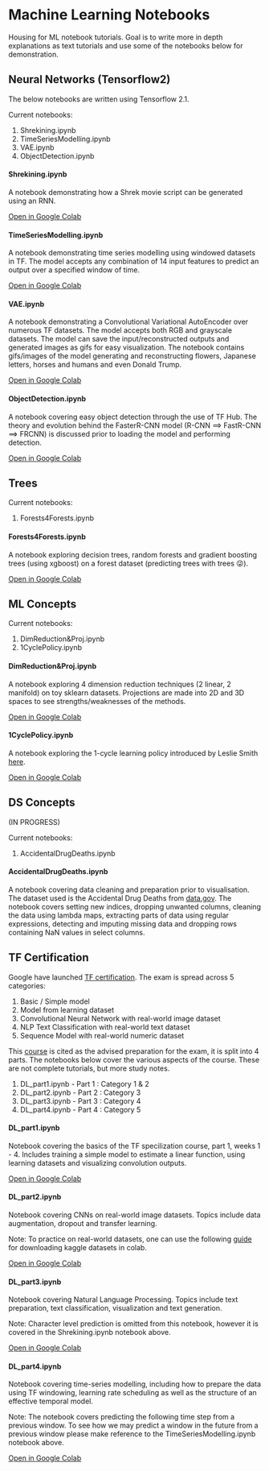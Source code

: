 # Machine Learning Notebooks

Housing for ML notebook tutorials. Goal is to write more in depth explanations as text tutorials and use some of the notebooks below for demonstration. 

## Neural Networks (Tensorflow2)

The below notebooks are written using Tensorflow 2.1.

Current notebooks:

  1. Shrekining.ipynb
  2. TimeSeriesModelling.ipynb
  3. VAE.ipynb
  4. ObjectDetection.ipynb
  
#### Shrekining.ipynb

A notebook demonstrating how a Shrek movie script can be generated using an RNN. 

<a href="https://colab.research.google.com/drive/1vTYdkHLi4mHXjM6jr005m0ObvX50AYOl">Open in Google Colab</a>

#### TimeSeriesModelling.ipynb

A notebook demonstrating time series modelling using windowed datasets in TF. 
The model accepts any combination of 14 input features to predict an output over a specified window of time.

<a href="https://colab.research.google.com/drive/1GKHv6DTKawzEWoTNXnM1LTZufVhzqJ5f">Open in Google Colab</a>

#### VAE.ipynb

A notebook demonstrating a Convolutional Variational AutoEncoder over numerous TF datasets. The model accepts both RGB and 
grayscale datasets. The model can save the input/reconstructed  outputs and generated images as gifs for easy 
visualization. The notebook contains gifs/images of the model generating and reconstructing flowers, Japanese letters, 
horses and humans and even Donald Trump.

<a href="https://colab.research.google.com/drive/1QFmbOz8IQFOTyzQxfQYCoLDQ36rYw0By">Open in Google Colab</a>

#### ObjectDetection.ipynb

A notebook covering easy object detection through the use of TF Hub. The theory and evolution behind the FasterR-CNN model (R-CNN ==> FastR-CNN ==> FRCNN) 
is discussed prior to loading the model and performing detection.

<a href="https://colab.research.google.com/drive/1o0_ULEQgm1Zev_WsH-loSH61eadBciVd">Open in Google Colab</a>

## Trees

Current notebooks:

  1. Forests4Forests.ipynb

#### Forests4Forests.ipynb

A notebook exploring decision trees, random forests and gradient boosting trees (using xgboost) on a forest dataset (predicting trees with trees  :stuck_out_tongue_winking_eye:).

<a href="https://colab.research.google.com/drive/1avx60B63DBaNLiTTv3SPZDSaaIFMXllV">Open in Google Colab</a>

## ML Concepts

Current notebooks:

  1. DimReduction&Proj.ipynb
  2. 1CyclePolicy.ipynb

#### DimReduction&Proj.ipynb

A notebook exploring 4 dimension reduction techniques (2 linear, 2 manifold) on toy sklearn datasets. Projections are made into 2D and 3D spaces to see strengths/weaknesses of the methods.

<a href="https://colab.research.google.com/drive/11RL8cFnpsKxjJJshCumI7zBvDdyNLo9B">Open in Google Colab</a>

#### 1CyclePolicy.ipynb

A notebook exploring the 1-cycle learning policy introduced by Leslie Smith <a href="https://arxiv.org/abs/1708.07120">here</a>.

<a href="https://colab.research.google.com/drive/1jG4-A01_HdO-KZPu8oeACM8as_FZ0c5C">Open in Google Colab</a>

## DS Concepts

(IN PROGRESS)

Current notebooks:

  1. AccidentalDrugDeaths.ipynb
  
#### AccidentalDrugDeaths.ipynb

A notebook covering data cleaning and preparation prior to visualisation. The dataset used is the Accidental Drug Deaths from <a href="https://catalog.data.gov/dataset">data.gov</a>. The notebook covers setting new indices, dropping unwanted columns, cleaning the data using lambda maps, extracting parts of data using regular expressions, detecting and imputing missing data and dropping rows containing NaN values in select columns.

## TF Certification

Google have launched <a href="https://www.tensorflow.org/certificate">TF certification</a>. The exam is spread across 5 categories:

  1. Basic / Simple model
  2. Model from learning dataset
  3. Convolutional Neural Network with real-world image dataset
  4. NLP Text Classification with real-world text dataset
  5. Sequence Model with real-world numeric dataset
  
This <a href="https://www.coursera.org/specializations/tensorflow-in-practice">course</a> is cited as the advised preparation for the exam, it is split into 4 parts. The notebooks below cover the various aspects of the course. These are not complete tutorials, but more study notes.

  1. DL_part1.ipynb - Part 1 : Category 1 & 2
  2. DL_part2.ipynb - Part 2 : Category 3
  3. DL_part3.ipynb - Part 3 : Category 4
  4. DL_part4.ipynb - Part 4 : Category 5
  
#### DL_part1.ipynb

Notebook covering the basics of the TF specilization course, part 1, weeks 1 - 4. Includes training a simple model to estimate a linear function, using learning datasets and visualizing convolution outputs.

<a href="https://colab.research.google.com/drive/12sw0DfFxHdW-B4L_o079lKaeR1sKL-cz">Open in Google Colab</a>

#### DL_part2.ipynb

Notebook covering CNNs on real-world image datasets. Topics include data augmentation, dropout and transfer learning.

Note: To practice on real-world datasets, one can use the following <a href="https://www.kaggle.com/general/74235">guide</a> for downloading kaggle datasets in colab.

<a href="https://colab.research.google.com/drive/1g4bkiHLhgXB7-mAg7D2kUlnShU6rOxbW">Open in Google Colab</a>

#### DL_part3.ipynb

Notebook covering Natural Language Processing. Topics include text preparation, text classification, visualization and text generation. 

Note: Character level prediction is omitted from this notebook, however it is covered in the Shrekining.ipynb notebook above.

<a href="https://colab.research.google.com/drive/1F1-A1Tup2lL3xDecKedJEDDDJvmVxxL_">Open in Google Colab</a>

#### DL_part4.ipynb

Notebook covering time-series modelling, including how to prepare the data using TF windowing, learning rate scheduling as well as the structure of an effective temporal model.

Note: The notebook covers predicting the following time step from a previous window. To see how we may predict a window in the future from a previous window please make reference to the TimeSeriesModelling.ipynb notebook above.

<a href="https://colab.research.google.com/drive/1GUUt2eNUksEHoaoZ3T0Rw2Ee-qVI4XfQ">Open in Google Colab</a>



 
